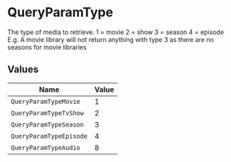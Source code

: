 # QueryParamType

The type of media to retrieve.
1 = movie
2 = show
3 = season
4 = episode
E.g. A movie library will not return anything with type 3 as there are no seasons for movie libraries



## Values

| Name                    | Value                   |
| ----------------------- | ----------------------- |
| `QueryParamTypeMovie`   | 1                       |
| `QueryParamTypeTvShow`  | 2                       |
| `QueryParamTypeSeason`  | 3                       |
| `QueryParamTypeEpisode` | 4                       |
| `QueryParamTypeAudio`   | 8                       |